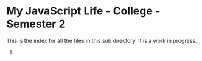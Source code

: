 # My JavaScript Life - College - Semester 2

This is the index for all the files in this sub directory. It is a work in progress.

1. 